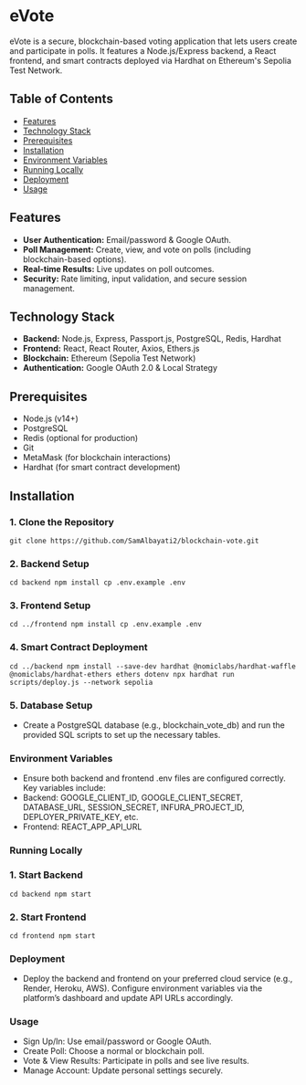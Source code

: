 # eVote

eVote is a secure, blockchain-based voting application that lets users create and participate in polls. It features a Node.js/Express backend, a React frontend, and smart contracts deployed via Hardhat on Ethereum's Sepolia Test Network.

## Table of Contents
- [Features](#features)
- [Technology Stack](#technology-stack)
- [Prerequisites](#prerequisites)
- [Installation](#installation)
- [Environment Variables](#environment-variables)
- [Running Locally](#running-locally)
- [Deployment](#deployment)
- [Usage](#usage)

## Features
- **User Authentication:** Email/password & Google OAuth.
- **Poll Management:** Create, view, and vote on polls (including blockchain-based options).
- **Real-time Results:** Live updates on poll outcomes.
- **Security:** Rate limiting, input validation, and secure session management.

## Technology Stack
- **Backend:** Node.js, Express, Passport.js, PostgreSQL, Redis, Hardhat
- **Frontend:** React, React Router, Axios, Ethers.js
- **Blockchain:** Ethereum (Sepolia Test Network)
- **Authentication:** Google OAuth 2.0 & Local Strategy

## Prerequisites
- Node.js (v14+)
- PostgreSQL
- Redis (optional for production)
- Git
- MetaMask (for blockchain interactions)
- Hardhat (for smart contract development)

## Installation

### 1. Clone the Repository
`
git clone https://github.com/SamAlbayati2/blockchain-vote.git
`
### 2. Backend Setup
`
cd backend
npm install
cp .env.example .env
`

### 3. Frontend Setup
`
cd ../frontend
npm install
cp .env.example .env
`

### 4. Smart Contract Deployment
`
cd ../backend
npm install --save-dev hardhat @nomiclabs/hardhat-waffle @nomiclabs/hardhat-ethers ethers dotenv
npx hardhat run scripts/deploy.js --network sepolia
`

### 5. Database Setup
- Create a PostgreSQL database (e.g., blockchain_vote_db) and run the provided SQL scripts to set up the necessary tables.

### Environment Variables
- Ensure both backend and frontend .env files are configured correctly. Key variables include:
- Backend: GOOGLE_CLIENT_ID, GOOGLE_CLIENT_SECRET, DATABASE_URL, SESSION_SECRET, INFURA_PROJECT_ID, DEPLOYER_PRIVATE_KEY, etc.
- Frontend: REACT_APP_API_URL

### Running Locally
### 1. Start Backend
`
cd backend
npm start
`

### 2. Start Frontend
`
cd frontend
npm start
`

### Deployment
- Deploy the backend and frontend on your preferred cloud service (e.g., Render, Heroku, AWS). Configure environment variables via the platform’s dashboard and update API URLs accordingly.

### Usage
- Sign Up/In: Use email/password or Google OAuth.
- Create Poll: Choose a normal or blockchain poll.
- Vote & View Results: Participate in polls and see live results.
- Manage Account: Update personal settings securely.
